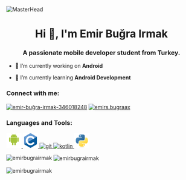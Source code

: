 ![MasterHead](https://developer.android.com/static/images/social/android-developers.png)



<h1 align="center">Hi 👋, I'm Emir Buğra Irmak</h1>
<h3 align="center">A passionate mobile developer student from Turkey.</h3>

- 🔭 I’m currently working on **Android**

- 🌱 I’m currently learning **Android Development**

<h3 align="left">Connect with me:</h3>
<p align="left">
<a href="https://linkedin.com/in/emir-buğra-irmak-346018248" target="blank"><img align="center" src="https://raw.githubusercontent.com/rahuldkjain/github-profile-readme-generator/master/src/images/icons/Social/linked-in-alt.svg" alt="emir-buğra-irmak-346018248" height="30" width="40" /></a>
<a href="https://instagram.com/emirs.bugraax" target="blank"><img align="center" src="https://raw.githubusercontent.com/rahuldkjain/github-profile-readme-generator/master/src/images/icons/Social/instagram.svg" alt="emirs.bugraax" height="30" width="40" /></a>
</p>

<h3 align="left">Languages and Tools:</h3>
<p align="left"> <a href="https://developer.android.com" target="_blank" rel="noreferrer"> <img src="https://raw.githubusercontent.com/devicons/devicon/master/icons/android/android-original-wordmark.svg" alt="android" width="40" height="40"/> </a> <a href="https://www.cprogramming.com/" target="_blank" rel="noreferrer"> <img src="https://raw.githubusercontent.com/devicons/devicon/master/icons/c/c-original.svg" alt="c" width="40" height="40"/> </a> <a href="https://git-scm.com/" target="_blank" rel="noreferrer"> <img src="https://www.vectorlogo.zone/logos/git-scm/git-scm-icon.svg" alt="git" width="40" height="40"/> </a> <a href="https://kotlinlang.org" target="_blank" rel="noreferrer"> <img src="https://www.vectorlogo.zone/logos/kotlinlang/kotlinlang-icon.svg" alt="kotlin" width="40" height="40"/> </a> <a href="https://www.python.org" target="_blank" rel="noreferrer"> <img src="https://raw.githubusercontent.com/devicons/devicon/master/icons/python/python-original.svg" alt="python" width="40" height="40"/> </a> </p>

<p><img align="left" src="https://github-readme-stats.vercel.app/api/top-langs?username=emirbugrairmak&show_icons=true&locale=en&layout=compact" alt="emirbugrairmak" /></p>

<p>&nbsp;<img align="center" src="https://github-readme-stats.vercel.app/api?username=emirbugrairmak&show_icons=true&locale=en" alt="emirbugrairmak" /></p>

<p><img align="center" src="https://github-readme-streak-stats.herokuapp.com/?user=emirbugrairmak&" alt="emirbugrairmak" /></p>
